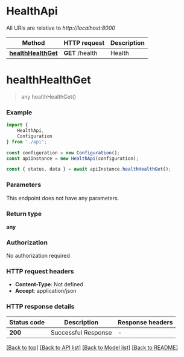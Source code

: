 # HealthApi

All URIs are relative to *http://localhost:8000*

|Method | HTTP request | Description|
|------------- | ------------- | -------------|
|[**healthHealthGet**](#healthhealthget) | **GET** /health | Health|

# **healthHealthGet**
> any healthHealthGet()


### Example

```typescript
import {
    HealthApi,
    Configuration
} from './api';

const configuration = new Configuration();
const apiInstance = new HealthApi(configuration);

const { status, data } = await apiInstance.healthHealthGet();
```

### Parameters
This endpoint does not have any parameters.


### Return type

**any**

### Authorization

No authorization required

### HTTP request headers

 - **Content-Type**: Not defined
 - **Accept**: application/json


### HTTP response details
| Status code | Description | Response headers |
|-------------|-------------|------------------|
|**200** | Successful Response |  -  |

[[Back to top]](#) [[Back to API list]](../README.md#documentation-for-api-endpoints) [[Back to Model list]](../README.md#documentation-for-models) [[Back to README]](../README.md)

